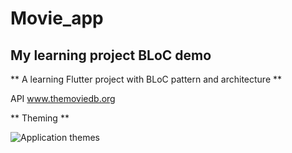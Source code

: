 # Movie_app
## My learning project BLoC demo

** A learning Flutter project with BLoC pattern and architecture **

API www.themoviedb.org

** Theming **

![Application themes](/blocDemo.png)
